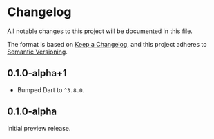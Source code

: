 <!-- #region(HEADER) -->
# Changelog

All notable changes to this project will be documented in this file.

The format is based on [Keep a Changelog](https://keepachangelog.com/en/1.1.0/),
and this project adheres to [Semantic Versioning](https://semver.org/spec/v2.0.0.html).

<!-- #endregion -->

## 0.1.0-alpha+1

- Bumped Dart to `^3.8.0`.

## 0.1.0-alpha

Initial preview release.
